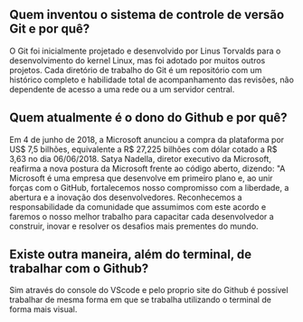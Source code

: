 ## Quem inventou o sistema de controle de versão Git e por quê?

O Git foi inicialmente projetado e desenvolvido por Linus Torvalds para o desenvolvimento 
do kernel Linux, mas foi adotado por muitos outros projetos. Cada diretório de trabalho do Git 
é um repositório com um histórico completo e habilidade total de acompanhamento das revisões, 
não dependente de acesso a uma rede ou a um servidor central.

## Quem atualmente é o dono do Github e por quê?

Em 4 de junho de 2018, a Microsoft anunciou a compra da plataforma por US$ 7,5 bilhões, equivalente 
a R$ 27,225 bilhões com dólar cotado a R$ 3,63 no dia 06/06/2018. Satya Nadella, diretor executivo da Microsoft, 
reafirma a nova postura da Microsoft frente ao código aberto, dizendo: "A Microsoft é uma empresa que desenvolve 
em primeiro plano e, ao unir forças com o GitHub, fortalecemos nosso compromisso com a liberdade, a abertura e a 
inovação dos desenvolvedores. Reconhecemos a responsabilidade da comunidade que assumimos com este acordo e faremos 
o nosso melhor trabalho para capacitar cada desenvolvedor a construir, inovar e resolver os desafios mais prementes 
do mundo.

## Existe outra maneira, além do terminal, de trabalhar com o Github?

Sim através do console do VScode e pelo proprio site do Github é possível trabalhar de mesma forma 
em que se trabalha utilizando o terminal de forma mais visual.